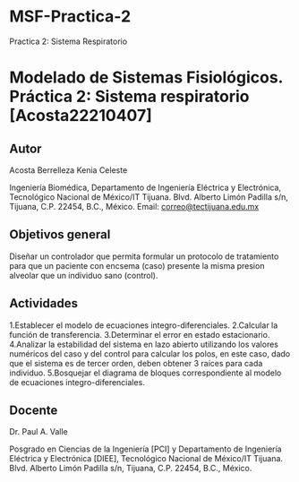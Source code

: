 # MSF-Practica-2
Practica 2: Sistema Respiratorio
# Modelado de Sistemas Fisiológicos. Práctica 2: Sistema respiratorio [Acosta22210407]

## Autor
Acosta Berrelleza Kenia Celeste

Ingeniería Biomédica, Departamento de Ingeniería Eléctrica y Electrónica, Tecnológico Nacional de México/IT Tijuana. Blvd. Alberto Limón Padilla s/n, Tijuana, C.P. 22454, B.C., México. Email: correo@tectijuana.edu.mx

## Objetivos general
Diseñar un controlador que permita formular un protocolo de tratamiento para que un paciente
con encsema (caso) presente la misma presion alveolar que un individuo sano (control).
## Actividades
1.Establecer el modelo de ecuaciones integro-diferenciales.
2.Calcular la función de transferencia.
3.Determinar el error en estado estacionario.
4.Analizar la estabilidad del sistema en lazo abierto utilizando los valores numéricos del caso y del control para calcular los polos, en este caso, dado que el sistema es de tercer orden, deben obtener 3 raíces para cada individuo.
5.Bosquejar el diagrama de bloques correspondiente al modelo de ecuaciones integro-diferenciales.

## Docente
Dr. Paul A. Valle

Posgrado en Ciencias de la Ingeniería [PCI] y Departamento de Ingeniería Eléctrica y Electrónica [DIEE], Tecnológico Nacional de México/IT Tijuana. Blvd. Alberto Limón Padilla s/n, Tijuana, C.P. 22454, B.C., México. 
